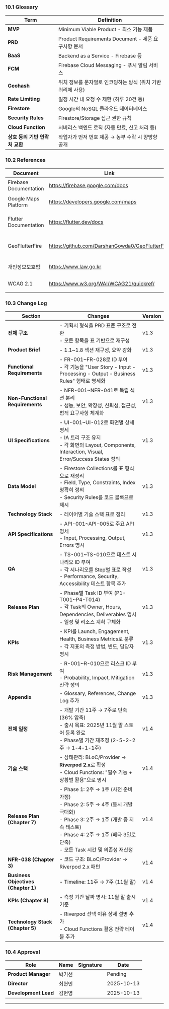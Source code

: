 ### 10.1 Glossary

|Term|Definition|
|---|---|
|**MVP**|Minimum Viable Product - 최소 기능 제품|
|**PRD**|Product Requirements Document - 제품 요구사항 문서|
|**BaaS**|Backend as a Service - Firebase 등|
|**FCM**|Firebase Cloud Messaging - 푸시 알림 서비스|
|**Geohash**|위치 정보를 문자열로 인코딩하는 방식 (위치 기반 쿼리에 사용)|
|**Rate Limiting**|일정 시간 내 요청 수 제한 (하루 20건 등)|
|**Firestore**|Google의 NoSQL 클라우드 데이터베이스|
|**Security Rules**|Firestore/Storage 접근 권한 규칙|
|**Cloud Function**|서버리스 백엔드 로직 (자동 만료, 신고 처리 등)|
|**상호 동의 기반 연락처 교환**|작업자가 먼저 번호 제공 → 농부 수락 시 양방향 공개|

### 10.2 References

|Document|Link|Purpose|
|---|---|---|
|Firebase Documentation|https://firebase.google.com/docs|Firebase 구현 참고|
|Google Maps Platform|https://developers.google.com/maps|지도 API 사용법|
|Flutter Documentation|https://flutter.dev/docs|Flutter 개발 가이드|
|GeoFlutterFire|https://github.com/DarshanGowda0/GeoFlutterFire|위치 기반 쿼리 라이브러리|
|개인정보보호법|https://www.law.go.kr|법적 준수 사항 확인|
|WCAG 2.1|https://www.w3.org/WAI/WCAG21/quickref/|접근성 가이드라인|

### 10.3 Change Log

| Section                             | Changes                                                                                                                                                         | Version |
| ----------------------------------- | --------------------------------------------------------------------------------------------------------------------------------------------------------------- | ------- |
| **전체 구조**                           | - 기획서 형식을 PRD 표준 구조로 전환<br>- 모든 항목을 표 기반으로 재구성                                                                                                                  | v1.3    |
| **Product Brief**                   | - 1.1~1.8 섹션 재구성, 요약 강화                                                                                                                                         | v1.3    |
| **Functional Requirements**         | - FR-001~FR-028로 ID 부여<br>- 각 기능을 "User Story - Input - Processing - Output - Business Rules" 형태로 명세화                                                           | v1.3    |
| **Non-Functional Requirements**     | - NFR-001~NFR-041로 독립 섹션 분리<br>- 성능, 보안, 확장성, 신뢰성, 접근성, 법적 요구사항 체계화                                                                                             | v1.3    |
| **UI Specifications**               | - UI-001~UI-012로 화면별 상세 명세<br>- IA 트리 구조 유지<br>- 각 화면의 Layout, Components, Interaction, Visual, Error/Success States 정의                                         | v1.3    |
| **Data Model**                      | - Firestore Collections를 표 형식으로 재정리<br>- Field, Type, Constraints, Index 명확히 정의<br>- Security Rules를 코드 블록으로 제시                                                 | v1.3    |
| **Technology Stack**                | - 레이어별 기술 스택 표로 정리                                                                                                                                              | v1.3    |
| **API Specifications**              | - API-001~API-005로 주요 API 명세<br>- Input, Processing, Output, Errors 명시                                                                                          | v1.3    |
| **QA**                              | - TS-001~TS-010으로 테스트 시나리오 ID 부여<br>- 각 시나리오를 Step별 표로 작성<br>- Performance, Security, Accessibility 테스트 항목 추가                                                   | v1.3    |
| **Release Plan**                    | - Phase별 Task ID 부여 (P1-T001~P4-T014)<br>- 각 Task의 Owner, Hours, Dependencies, Deliverables 명시<br>- 일정 및 리소스 계획 구체화                                             | v1.3    |
| **KPIs**                            | - KPI를 Launch, Engagement, Health, Business Metrics로 분류<br>- 각 지표의 측정 방법, 빈도, 담당자 명시                                                                            | v1.3    |
| **Risk Management**                 | - R-001~R-010으로 리스크 ID 부여<br>- Probability, Impact, Mitigation 전략 정의                                                                                            | v1.3    |
| **Appendix**                        | - Glossary, References, Change Log 추가                                                                                                                           | v1.3    |
| **전체 일정**                           | - 개발 기간 11주 → 7주로 단축 (36% 압축)<br>- 출시 목표: 2025년 11월 말 스토어 등록 완료<br>- Phase별 기간 재조정 (2-5-2-2주 → 1-4-1-1주)                                                        | v1.4    |
| **기술 스택**                           | - 상태관리: BLoC/Provider → **Riverpod 2.x**로 확정<br>- Cloud Functions: "필수 기능 + 상황별 활용"으로 명시                                                                        | v1.4    |
| **Release Plan (Chapter 7)**        | - Phase 1: 2주 → 1주 (사전 준비 가정)<br>- Phase 2: 5주 → 4주 (동시 개발 극대화)<br>- Phase 3: 2주 → 1주 (개발 중 지속 테스트)<br>- Phase 4: 2주 → 1주 (베타 3일로 단축)<br>- 모든 Task 시간 및 의존성 재산정 | v1.4    |
| **NFR-038 (Chapter 3)**             | - 코드 구조: BLoC/Provider → Riverpod 2.x 패턴                                                                                                                        | v1.4    |
| **Business Objectives (Chapter 1)** | - Timeline: 11주 → 7주 (11월 말)                                                                                                                                    | v1.4    |
| **KPIs (Chapter 8)**                | - 측정 기간 날짜 명시: 11월 말 출시 기준                                                                                                                                      | v1.4    |
| **Technology Stack (Chapter 5)**    | - Riverpod 선택 이유 상세 설명 추가<br>- Cloud Functions 활용 전략 테이블 추가                                                                                                     | v1.4    |

### 10.4 Approval

| Role                 | Name | Signature | Date       |
| -------------------- | ---- | --------- | ---------- |
| **Product Manager**  | 박기선  |           | Pending    |
| **Director**         | 최현민  |           | 2025-10-13 |
| **Development Lead** | 김현영  |           | 2025-10-13 |


---
